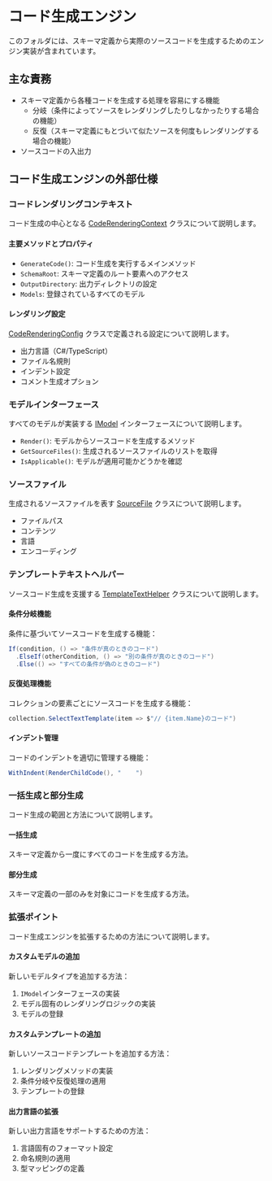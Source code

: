 # コード生成エンジン
このフォルダには、スキーマ定義から実際のソースコードを生成するためのエンジン実装が含まれています。

## 主な責務
- スキーマ定義から各種コードを生成する処理を容易にする機能
  - 分岐（条件によってソースをレンダリングしたりしなかったりする場合の機能）
  - 反復（スキーマ定義にもとづいて似たソースを何度もレンダリングする場合の機能）
- ソースコードの入出力

## コード生成エンジンの外部仕様

### コードレンダリングコンテキスト
コード生成の中心となる [CodeRenderingContext](./CodeRenderingContext.cs) クラスについて説明します。

#### 主要メソッドとプロパティ
- `GenerateCode()`: コード生成を実行するメインメソッド
- `SchemaRoot`: スキーマ定義のルート要素へのアクセス
- `OutputDirectory`: 出力ディレクトリの設定
- `Models`: 登録されているすべてのモデル

#### レンダリング設定
[CodeRenderingConfig](./CodeRenderingConfig.cs) クラスで定義される設定について説明します。

- 出力言語（C#/TypeScript）
- ファイル名規則
- インデント設定
- コメント生成オプション

### モデルインターフェース
すべてのモデルが実装する [IModel](./IModel.cs) インターフェースについて説明します。

- `Render()`: モデルからソースコードを生成するメソッド
- `GetSourceFiles()`: 生成されるソースファイルのリストを取得
- `IsApplicable()`: モデルが適用可能かどうかを確認

### ソースファイル
生成されるソースファイルを表す [SourceFile](./SourceFile.cs) クラスについて説明します。

- ファイルパス
- コンテンツ
- 言語
- エンコーディング

### テンプレートテキストヘルパー
ソースコード生成を支援する [TemplateTextHelper](./TemplateTextHelper.cs) クラスについて説明します。

#### 条件分岐機能
条件に基づいてソースコードを生成する機能：

```csharp
If(condition, () => "条件が真のときのコード")
  .ElseIf(otherCondition, () => "別の条件が真のときのコード")
  .Else(() => "すべての条件が偽のときのコード")
```

#### 反復処理機能
コレクションの要素ごとにソースコードを生成する機能：

```csharp
collection.SelectTextTemplate(item => $"// {item.Name}のコード")
```

#### インデント管理
コードのインデントを適切に管理する機能：

```csharp
WithIndent(RenderChildCode(), "    ")
```

### 一括生成と部分生成
コード生成の範囲と方法について説明します。

#### 一括生成
スキーマ定義から一度にすべてのコードを生成する方法。

#### 部分生成
スキーマ定義の一部のみを対象にコードを生成する方法。

### 拡張ポイント
コード生成エンジンを拡張するための方法について説明します。

#### カスタムモデルの追加
新しいモデルタイプを追加する方法：

1. `IModel`インターフェースの実装
2. モデル固有のレンダリングロジックの実装
3. モデルの登録

#### カスタムテンプレートの追加
新しいソースコードテンプレートを追加する方法：

1. レンダリングメソッドの実装
2. 条件分岐や反復処理の適用
3. テンプレートの登録

#### 出力言語の拡張
新しい出力言語をサポートするための方法：

1. 言語固有のフォーマット設定
2. 命名規則の適用
3. 型マッピングの定義
